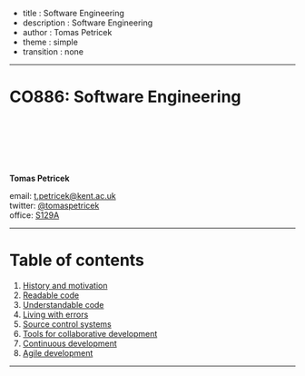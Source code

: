 - title : Software Engineering
- description : Software Engineering
- author : Tomas Petricek
- theme : simple
- transition : none

****************************************************************************************************

# **CO886: Software Engineering**

<br /><br />
<br /><br /><br />

**Tomas Petricek**

email: [t.petricek@kent.ac.uk](mailto:t.petricek@kent.ac.uk)<br />
twitter: [@tomaspetricek](http://twitter.com/tomaspetricek)<br />
office: [S129A](https://www.cs.kent.ac.uk/rooms/S129A.gif)<br />

----------------------------------------------------------------------------------------------------

# **Table of contents**

 1. [History and motivation](history.html)
 1. [Readable code](quality.html)
 1. [Understandable code](structure.html)
 1. [Living with errors](errors.html)
 1. [Source control systems](versioning.html)
 1. [Tools for collaborative development](collaborative.html)
 1. [Continuous development](continuous.html)
 1. [Agile development](agile.html)

----------------------------------------------------------------------------------------------------
